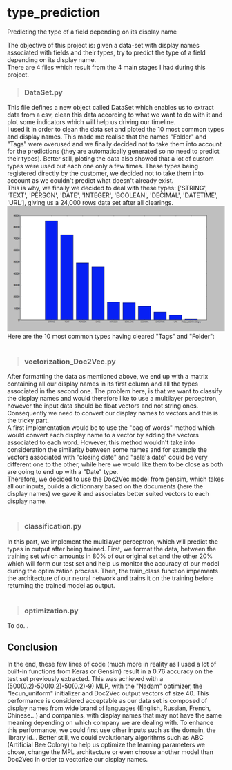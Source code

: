 # type_prediction
Predicting the type of a field depending on its display name

The objective of this project is: given a data-set with display names associated with fields and their types, try to predict the type of a field depending on its display name.<br />
There are 4 files which result from the 4 main stages I had during this project. <br />

> ### DataSet.py<br />
This file defines a new object called DataSet which enables us to extract data from a csv, clean this data according to what we want to do with it and plot some indicators which will help us driving our timeline. <br />
I used it in order to clean the data set and ploted the 10 most common types and display names. This made me realise that the names "Folder" and "Tags" were overused and we finally decided not to take them into account for the predictions (they are automatically generated so no need to predict their types). Better still, ploting the data also showed that a lot of custom types were used but each one only a few times. These types being registered directly by the customer, we decided not to take them into account as we couldn't predict what doesn't already exist. <br />
This is why, we finally we decided to deal with these types: ['STRING', 'TEXT', 'PERSON', 'DATE', 'INTEGER', 'BOOLEAN', 'DECIMAL', 'DATETIME', 'URL'], giving us a 24,000 rows data set after all clearings. <br />
![](graph_first_data_exploration/10_most_common_type.png)
Here are the 10 most common types having cleared "Tags" and "Folder": <br/><br/>



> ### vectorization_Doc2Vec.py <br />
After formatting the data as mentioned above, we end up with a matrix containing all our display names in its first column and all the types associated in the second one. The problem here, is that we want to classify the display names and would therefore like to use a multilayer perceptron, however the input data should be float vectors and not string ones. Consequently we need to convert our display names to vectors and this is the tricky part. <br/>
A first implementation would be to use the "bag of words" method which would convert each display name to a vector by adding the vectors associated to each word. However, this method wouldn't take into consideration the similarity between some names and for example the vectors associated with "closing date" and "sale's date" could be very different one to the other, while here we would like them to be close as both are going to end up with a "Date" type. <br/>
Therefore, we decided to use the Doc2Vec model from gensim, which takes all our inputs, builds a dictionnary based on the documents (here the display names) we gave it and associates better suited vectors to each display name. <br/><br/>


> ### classification.py <br />
In this part, we implement the multilayer perceptron, which will predict the types in output after being trained. First, we format the data, between the training set which amounts in 80% of our original set and the other 20% which will form our test set and help us monitor the accuracy of our model during the optimization process. Then, the train_class function impements the architecture of our neural network and trains it on the training before returning the trained model as output. <br/><br/>



> ### optimization.py <br />
To do...


## Conclusion
In the end, these few lines of code (much more in reality as I used a lot of built-in functions from Keras or Gensim) result in a 0.76 accuracy on the test set previously extracted. This was achieved with a (500(0.2)-500(0.2)-50(0.2)-9) MLP, with the "Nadam" optimizer, the "lecun_uniform" initializer and Doc2Vec output vectors of size 40. 
This performance is considered acceptable as our data set is composed of display names from wide brand of languages (English, Russian, French, Chinese...) and companies, with display names that may not have the same meaning depending on which company we are dealing with. To enhance this performance, we could first use other inputs such as the domain, the library id... Better still, we could evolutionary algorithms such as ABC (Artificial Bee Colony) to help us optimize the learning parameters we chose, change the MPL architecture or even choose another model than Doc2Vec in order to vectorize our display names. 

